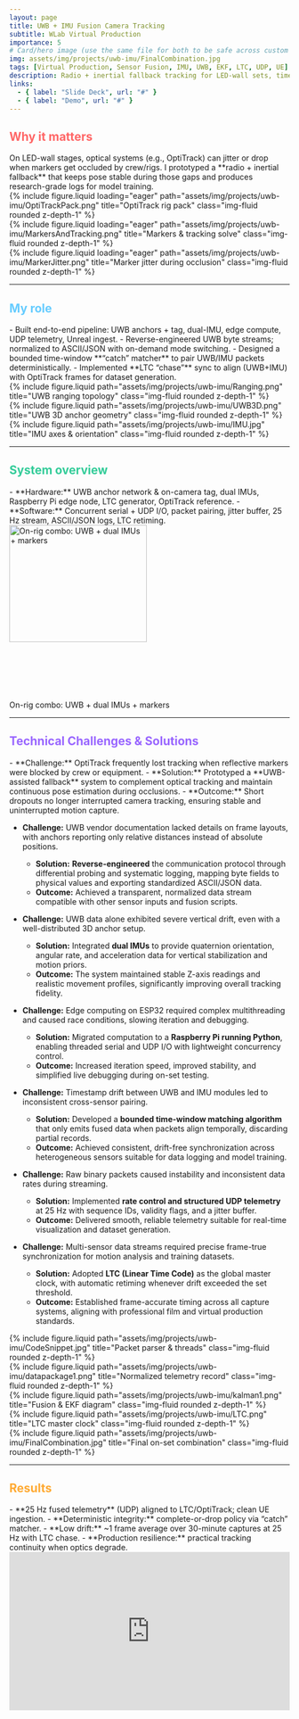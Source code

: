 ```yaml
---
layout: page
title: UWB + IMU Fusion Camera Tracking
subtitle: WLab Virtual Production
importance: 5
# Card/hero image (use the same file for both to be safe across custom includes)
img: assets/img/projects/uwb-imu/FinalCombination.jpg
tags: [Virtual Production, Sensor Fusion, IMU, UWB, EKF, LTC, UDP, UE]
description: Radio + inertial fallback tracking for LED-wall sets, time-locked to LTC for frame-true capture at 25 Hz.
links:
  - { label: "Slide Deck", url: "#" }
  - { label: "Demo", url: "#" }
---
```


<h2 style="color:#ff6666;">Why it matters</h2>
On LED-wall stages, optical systems (e.g., OptiTrack) can jitter or drop when markers get occluded by crew/rigs. I prototyped a **radio + inertial fallback** that keeps pose stable during those gaps and produces research-grade logs for model training.

<div class="row">
  <div class="col-sm mt-3">{% include figure.liquid loading="eager" path="assets/img/projects/uwb-imu/OptiTrackPack.png" title="OptiTrack rig pack" class="img-fluid rounded z-depth-1" %}</div>
  <div class="col-sm mt-3">{% include figure.liquid loading="eager" path="assets/img/projects/uwb-imu/MarkersAndTracking.png" title="Markers & tracking solve" class="img-fluid rounded z-depth-1" %}</div>
  <div class="col-sm mt-3">{% include figure.liquid loading="eager" path="assets/img/projects/uwb-imu/MarkerJitter.png" title="Marker jitter during occlusion" class="img-fluid rounded z-depth-1" %}</div>
</div>

---

<h2 style="color:#66ccff;">My role</h2>
- Built end-to-end pipeline: UWB anchors + tag, dual-IMU, edge compute, UDP telemetry, Unreal ingest.
- Reverse-engineered UWB byte streams; normalized to ASCII/JSON with on-demand mode switching.
- Designed a bounded time-window **“catch” matcher** to pair UWB/IMU packets deterministically.
- Implemented **LTC “chase”** sync to align (UWB+IMU) with OptiTrack frames for dataset generation.

<div class="row">
  <div class="col-sm mt-3">{% include figure.liquid path="assets/img/projects/uwb-imu/Ranging.png" title="UWB ranging topology" class="img-fluid rounded z-depth-1" %}</div>
  <div class="col-sm mt-3">{% include figure.liquid path="assets/img/projects/uwb-imu/UWB3D.png" title="UWB 3D anchor geometry" class="img-fluid rounded z-depth-1" %}</div>
  <div class="col-sm mt-3">{% include figure.liquid path="assets/img/projects/uwb-imu/IMU.jpg" title="IMU axes & orientation" class="img-fluid rounded z-depth-1" %}</div>
</div>

---

<h2 style="color:#33cc99;">System overview</h2>
- **Hardware:** UWB anchor network & on-camera tag, dual IMUs, Raspberry Pi edge node, LTC generator, OptiTrack reference.
- **Software:** Concurrent serial + UDP I/O, packet pairing, jitter buffer, 25 Hz stream, ASCII/JSON logs, LTC retiming.

<div class="row justify-content-center">
  <div class="col-sm-8 mt-3 text-center">
    <img src="{{ 'assets/img/projects/uwb-imu/DemoCombination.jpg' | relative_url }}"
         alt="On-rig combo: UWB + dual IMUs + markers"
         class="rounded z-depth-1"
         style="width:70%; height:auto; max-height:300px; object-fit:contain;">
    <p class="mt-2 text-muted small">On-rig combo: UWB + dual IMUs + markers</p>
  </div>
</div>

---

<h2 style="color:#9966ff;">Technical Challenges & Solutions</h2>
- **Challenge:** OptiTrack frequently lost tracking when reflective markers were blocked by crew or equipment.  
  - **Solution:** Prototyped a **UWB-assisted fallback** system to complement optical tracking and maintain continuous pose estimation during occlusions.  
  - **Outcome:** Short dropouts no longer interrupted camera tracking, ensuring stable and uninterrupted motion capture.

- **Challenge:** UWB vendor documentation lacked details on frame layouts, with anchors reporting only relative distances instead of absolute positions.

  - **Solution:** **Reverse-engineered** the communication protocol through differential probing and systematic logging, mapping byte fields to physical values and exporting standardized ASCII/JSON data.
  - **Outcome:** Achieved a transparent, normalized data stream compatible with other sensor inputs and fusion scripts.

- **Challenge:** UWB data alone exhibited severe vertical drift, even with a well-distributed 3D anchor setup.

  - **Solution:** Integrated **dual IMUs** to provide quaternion orientation, angular rate, and acceleration data for vertical stabilization and motion priors.
  - **Outcome:** The system maintained stable Z-axis readings and realistic movement profiles, significantly improving overall tracking fidelity.

- **Challenge:** Edge computing on ESP32 required complex multithreading and caused race conditions, slowing iteration and debugging.

  - **Solution:** Migrated computation to a **Raspberry Pi running Python**, enabling threaded serial and UDP I/O with lightweight concurrency control.
  - **Outcome:** Increased iteration speed, improved stability, and simplified live debugging during on-set testing.

- **Challenge:** Timestamp drift between UWB and IMU modules led to inconsistent cross-sensor pairing.

  - **Solution:** Developed a **bounded time-window matching algorithm** that only emits fused data when packets align temporally, discarding partial records.
  - **Outcome:** Achieved consistent, drift-free synchronization across heterogeneous sensors suitable for data logging and model training.

- **Challenge:** Raw binary packets caused instability and inconsistent data rates during streaming.

  - **Solution:** Implemented **rate control and structured UDP telemetry** at 25 Hz with sequence IDs, validity flags, and a jitter buffer.
  - **Outcome:** Delivered smooth, reliable telemetry suitable for real-time visualization and dataset generation.

- **Challenge:** Multi-sensor data streams required precise frame-true synchronization for motion analysis and training datasets.
  - **Solution:** Adopted **LTC (Linear Time Code)** as the global master clock, with automatic retiming whenever drift exceeded the set threshold.
  - **Outcome:** Established frame-accurate timing across all capture systems, aligning with professional film and virtual production standards.

<div class="row">
  <div class="col-sm mt-3">{% include figure.liquid path="assets/img/projects/uwb-imu/CodeSnippet.jpg" title="Packet parser & threads" class="img-fluid rounded z-depth-1" %}</div>
  <div class="col-sm mt-3">{% include figure.liquid path="assets/img/projects/uwb-imu/datapackage1.png" title="Normalized telemetry record" class="img-fluid rounded z-depth-1" %}</div>
  <div class="col-sm mt-3">{% include figure.liquid path="assets/img/projects/uwb-imu/kalman1.png" title="Fusion & EKF diagram" class="img-fluid rounded z-depth-1" %}</div>
</div>

<div class="row">
  <div class="col-sm mt-3">{% include figure.liquid path="assets/img/projects/uwb-imu/LTC.png" title="LTC master clock" class="img-fluid rounded z-depth-1" %}</div>
  <div class="col-sm mt-3">{% include figure.liquid path="assets/img/projects/uwb-imu/FinalCombination.jpg" title="Final on-set combination" class="img-fluid rounded z-depth-1" %}</div>
</div>

---

<h2 style="color:#ffaa33;">Results</h2>
- **25 Hz fused telemetry** (UDP) aligned to LTC/OptiTrack; clean UE ingestion.
- **Deterministic integrity:** complete-or-drop policy via “catch” matcher.
- **Low drift:** ~1 frame average over 30-minute captures at 25 Hz with LTC chase.
- **Production resilience:** practical tracking continuity when optics degrade.

<div class="mt-3 text-center" style="position: relative; padding-bottom: 56.25%; height: 0; overflow: hidden;">
  <iframe
    src="https://drive.google.com/file/d/1_5rCD2XlDwAunYrIlPmMRGNqVKEGVivI/preview"
    allow="autoplay"
    allowfullscreen
    style="position: absolute; top: 0; left: 0; width: 100%; height: 100%; border: 0;"
  ></iframe>
</div>
